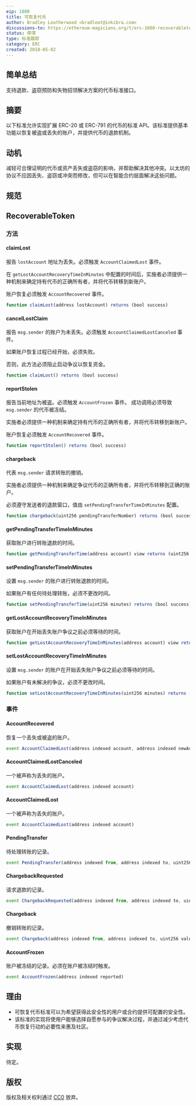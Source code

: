 ```yaml
---
eip: 1080
title: 可恢复代币
author: Bradley Leatherwood <bradleat@inkibra.com>
discussions-to: https://ethereum-magicians.org/t/erc-1080-recoverabletoken-standard/364
status: 停滞
type: 标准跟踪
category: ERC
created: 2018-05-02
---
```


## 简单总结

支持退款、盗窃预防和失物招领解决方案的代币标准接口。

## 摘要

以下标准允许实现扩展 ERC-20 或 ERC-791 的代币的标准 API。该标准提供基本功能以恢复被盗或丢失的账户，并提供代币的退款机制。

## 动机

减轻可合理证明的代币或资产丢失或盗窃的影响，并帮助解决其他冲突。以太坊的协议不应因丢失、盗窃或冲突而修改，但可以在智能合约层面解决这些问题。

## 规范

## RecoverableToken

### 方法

#### claimLost

报告 `lostAccount` 地址为丢失。必须触发 `AccountClaimedLost` 事件。

在 `getLostAccountRecoveryTimeInMinutes` 中配置的时间后，实施者必须提供一种机制来确定持有代币的正确所有者，并将代币转移到新账户。

账户恢复必须触发 `AccountRecovered` 事件。

``` js
function claimLost(address lostAccount) returns (bool success)
```

#### cancelLostClaim

报告 `msg.sender` 的账户为未丢失。必须触发 `AccountClaimedLostCanceled` 事件。

如果账户恢复过程已经开始，必须失败。

否则，此方法必须阻止启动争议以恢复资金。

``` js
function claimLost() returns (bool success)
```

#### reportStolen

报告当前地址为被盗。必须触发 `AccountFrozen` 事件。
成功调用必须导致 `msg.sender` 的代币被冻结。

实施者必须提供一种机制来确定持有代币的正确所有者，并将代币转移到新账户。

账户恢复必须触发 `AccountRecovered` 事件。

``` js
function reportStolen() returns (bool success)
```

#### chargeback

代表 `msg.sender` 请求转账的撤销。

实施者必须提供一种机制来确定争议代币的正确所有者，并将代币转移到正确的账户。

必须遵守发送者的退款窗口，值由 `setPendingTransferTimeInMinutes` 配置。

``` js
function chargeback(uint256 pendingTransferNumber) returns (bool success)
```

#### getPendingTransferTimeInMinutes

获取账户进行转账退款的时间。

``` js
function getPendingTransferTime(address account) view returns (uint256 minutes)
```

#### setPendingTransferTimeInMinutes

设置 `msg.sender` 的账户进行转账退款的时间。

如果账户有任何待处理转账，必须不更改时间。

``` js
function setPendingTransferTime(uint256 minutes) returns (bool success)
```

#### getLostAccountRecoveryTimeInMinutes

获取账户在开始丢失账户争议之前必须等待的时间。

``` js
function getLostAccountRecoveryTimeInMinutes(address account) view returns (uint256 minutes)
```

#### setLostAccountRecoveryTimeInMinutes

设置 `msg.sender` 的账户在开始丢失账户争议之前必须等待的时间。

如果账户有未解决的争议，必须不更改时间。

``` js
function setLostAccountRecoveryTimeInMinutes(uint256 minutes) returns (bool success)
```

### 事件

#### AccountRecovered

恢复一个丢失或被盗的账户。

``` js
event AccountClaimedLost(address indexed account, address indexed newAccount)
```

#### AccountClaimedLostCanceled

一个被声称为丢失的账户。

``` js
event AccountClaimedLost(address indexed account)
```

#### AccountClaimedLost

一个被声称为丢失的账户。

``` js
event AccountClaimedLost(address indexed account)
```

#### PendingTransfer

待处理转账的记录。

``` js
event PendingTransfer(address indexed from, address indexed to, uint256 value, uint256 pendingTransferNumber)
```

#### ChargebackRequested

请求退款的记录。

``` js
event ChargebackRequested(address indexed from, address indexed to, uint256 value, uint256 pendingTransferNumber)
```

#### Chargeback

撤销转账的记录。

``` js
event Chargeback(address indexed from, address indexed to, uint256 value, uint256 indexed pendingTransferNumber)
```

#### AccountFrozen

账户被冻结的记录。必须在账户被冻结时触发。

``` js
event AccountFrozen(address indexed reported)
```

## 理由

* 可恢复代币标准可以为希望获得此安全性的用户或合约提供可配置的安全性。
* 该标准的实现将使用户能够选择自愿参与的争议解决过程，并通过减少考虑代币恢复行动的必要性来惠及社区。

## 实现

待定。

## 版权
版权及相关权利通过 [CC0](../LICENSE.md) 放弃。